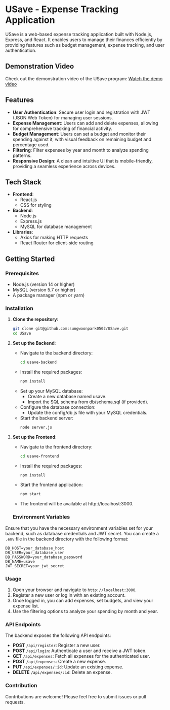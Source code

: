 # USave - Expense Tracking Application

USave is a web-based expense tracking application built with Node.js, Express, and React. It enables users to manage their finances efficiently by providing features such as budget management, expense tracking, and user authentication.

## Demonstration Video 
Check out the demonstration video of the USave program: <a href="https://drive.google.com/file/d/1IgkSVOIG4sEo2vwcsaQe4R_hYMLipQH7/view?usp=sharing" target="_blank">Watch the demo video</a>

## Features

- **User Authentication**: Secure user login and registration with JWT (JSON Web Token) for managing user sessions.
- **Expense Management**: Users can add and delete expenses, allowing for comprehensive tracking of financial activity.
- **Budget Management**: Users can set a budget and monitor their spending against it, with visual feedback on remaining budget and percentage used.
- **Filtering**: Filter expenses by year and month to analyze spending patterns.
- **Responsive Design**: A clean and intuitive UI that is mobile-friendly, providing a seamless experience across devices.

## Tech Stack

- **Frontend**: 
  - React.js
  - CSS for styling
- **Backend**:
  - Node.js
  - Express.js
  - MySQL for database management
- **Libraries**:
  - Axios for making HTTP requests
  - React Router for client-side routing

## Getting Started

### Prerequisites

- Node.js (version 14 or higher)
- MySQL (version 5.7 or higher)
- A package manager (npm or yarn)

### Installation

1. **Clone the repository**:
   ```bash
   git clone git@github.com:sungwoonpark0502/USave.git
   cd USave
2. **Set up the Backend**:
   - Navigate to the backend directory:
      ```bash
      cd usave-backend
   - Install the required packages:
      ```bash
      npm install
   - Set up your MySQL database:
        - Create a new database named usave.
        - Import the SQL schema from db/schema.sql (if provided).
   - Configure the database connection:
        - Update the config/db.js file with your MySQL credentials.
   - Start the backend server:
     ```bash
     node server.js   
4. **Set up the Frontend**:
   - Navigate to the frontend directory:
     ```bash
     cd usave-frontend
   - Install the required packages:
     ```bash
     npm install
   - Start the frontend application:
     ```bash
     npm start
   - The frontend will be available at http://localhost:3000.
  
   ### Environment Variables

Ensure that you have the necessary environment variables set for your backend, such as database credentials and JWT secret. You can create a `.env` file in the backend directory with the following format:

    DB_HOST=your_database_host
    DB_USER=your_database_user
    DB_PASSWORD=your_database_password
    DB_NAME=usave
    JWT_SECRET=your_jwt_secret

### Usage

1. Open your browser and navigate to `http://localhost:3000`.
2. Register a new user or log in with an existing account.
3. Once logged in, you can add expenses, set budgets, and view your expense list.
4. Use the filtering options to analyze your spending by month and year.

### API Endpoints

The backend exposes the following API endpoints:

- **POST** `/api/register`: Register a new user.
- **POST** `/api/login`: Authenticate a user and receive a JWT token.
- **GET** `/api/expenses`: Fetch all expenses for the authenticated user.
- **POST** `/api/expenses`: Create a new expense.
- **PUT** `/api/expenses/:id`: Update an existing expense.
- **DELETE** `/api/expenses/:id`: Delete an expense.

### Contribution

Contributions are welcome! Please feel free to submit issues or pull requests.
